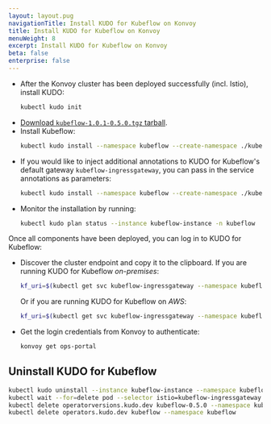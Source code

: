 ```yaml
---
layout: layout.pug
navigationTitle: Install KUDO for Kubeflow on Konvoy
title: Install KUDO for Kubeflow on Konvoy
menuWeight: 8
excerpt: Install KUDO for Kubeflow on Konvoy
beta: false
enterprise: false
---
```


* After the Konvoy cluster has been deployed successfully (incl. Istio), install KUDO:
  ```bash
  kubectl kudo init
  ```
* [Download `kubeflow-1.0.1-0.5.0.tgz` tarball](../../download/).
* Install Kubeflow:
  ```bash
  kubectl kudo install --namespace kubeflow --create-namespace ./kubeflow-1.0.1-0.5.0.tgz
  ```
* If you would like to inject additional annotations to KUDO for Kubeflow's default gateway `kubeflow-ingressgateway`, you can pass in the service annotations as parameters:
  ```bash
  kubectl kudo install --namespace kubeflow --create-namespace ./kubeflow-1.0.1-0.5.0.tgz -p kubeflowIngressGatewayServiceAnnotations='{"foo": "abc","bar": "xyz"}'
  ```
* Monitor the installation by running:
  ```bash
  kubectl kudo plan status --instance kubeflow-instance -n kubeflow
  ```

Once all components have been deployed, you can log in to KUDO for Kubeflow:

* Discover the cluster endpoint and copy it to the clipboard.
  If you are running KUDO for Kubeflow _on-premises_:
  ```bash
  kf_uri=$(kubectl get svc kubeflow-ingressgateway --namespace kubeflow -o jsonpath="{.status.loadBalancer.ingress[*].ip}") && echo "https://${kf_uri}"
  ```
  Or if you are running KUDO for Kubeflow on _AWS_:
  ```bash
  kf_uri=$(kubectl get svc kubeflow-ingressgateway --namespace kubeflow -o jsonpath="{.status.loadBalancer.ingress[*].hostname}") && echo "https://${kf_uri}"
  ```
* Get the login credentials from Konvoy to authenticate:
  ```bash
  konvoy get ops-portal
  ```

## Uninstall KUDO for Kubeflow
```bash
kubectl kudo uninstall --instance kubeflow-instance --namespace kubeflow
kubectl wait --for=delete pod --selector istio=kubeflow-ingressgateway -n kubeflow --timeout=1m
kubectl delete operatorversions.kudo.dev kubeflow-0.5.0 --namespace kubeflow
kubectl delete operators.kudo.dev kubeflow --namespace kubeflow
```
